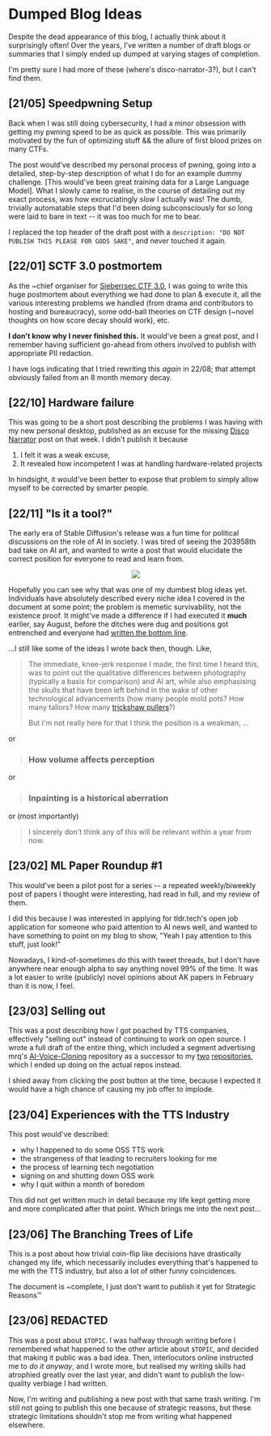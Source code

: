 # Dumped Blog Ideas


Despite the dead appearance of this blog, I actually think about it surprisingly often! Over the years, I've written a number of draft blogs or summaries that I simply ended up dumped at varying stages of completion.

<!--more-->

I'm pretty sure I had more of these (where's disco-narrator-3?), but I can't find them.

## [21/05] Speedpwning Setup
Back when I was still doing cybersecurity, I had a minor obsession with getting my pwning speed to be as quick as possible. This was primarily motivated by the fun of optimizing stuff && the allure of first blood prizes on many CTFs. 

The post would've described my personal process of pwning, going into a detailed, step-by-step description of what I do for an example dummy challenge. [This would've been great training data for a Large Language Model]. What I slowly came to realise, in the course of detailing out my exact process, was how excruciatingly *slow* I actually was! The dumb, trivially automatable steps that I'd been doing subconsciously for so long were laid to bare in text -- it was too much for me to bear.

I replaced the top header of the draft post with a `description: "DO NOT PUBLISH THIS PLEASE FOR GODS SAKE"`, and never touched it again.

## [22/01] SCTF 3.0 postmortem
As the ~chief organiser for [Sieberrsec CTF 3.0](https://github.com/IRS-Cybersec/Sieberrsec-CTF-3.0), I was going to write this huge postmortem about everything we had done to plan & execute it, all the various interesting problems we handled (from drama and contributors to hosting and bureaucracy), some odd-ball theories on CTF design (~novel thoughts on how score decay should work), etc.

**I don't know why I never finished this.** It would've been a great post, and I remember having sufficient go-ahead from others involved to publish with appropriate PII redaction.

I have logs indicating that I tried rewriting this _again_ in 22/08; that attempt obviously failed from an 8 month memory decay.

## [22/10] Hardware failure 
This was going to be a short post describing the problems I was having with my new personal desktop, published as an excuse for the missing [Disco Narrator](https://152334h.github.io/disco-narrator/) post on that week. I didn't publish it because

1. I felt it was a weak excuse,
2. It revealed how incompetent I was at handling hardware-related projects

In hindsight, it would've been better to expose that problem to simply allow myself to be corrected by smarter people.

## [22/11] "Is it a tool?"
The early era of Stable Diffusion's release was a fun time for political discussions on the role of AI in society. I was tired of seeing the 203958th bad take on AI art, and wanted to write a post that would elucidate the correct position for everyone to read and learn from.

<p align='center'>
<img src="https://imgs.xkcd.com/comics/duty_calls.png"></img>
</p>

Hopefully you can see why that was one of my dumbest blog ideas yet. Individuals have absolutely described every niche idea I covered in the document at some point; the problem is memetic survivability, not the existence proof. It might've made a difference if I had executed it **much** earlier, say August, before the ditches were dug and positions got entrenched and everyone had [written the bottom line](https://www.lesswrong.com/posts/34XxbRFe54FycoCDw/the-bottom-line).

...I still like some of the ideas I wrote back then, though. Like,

> The immediate, knee-jerk response I made, the first time I heard this, was to point out the qualitative differences between photography (typically a basis for comparison) and AI art, while also emphasising the skulls that have been left behind in the wake of other technological advancements (how many people mold pots? How many taliors? How many [trickshaw pullers]()?)
> 
> But I'm not really here for that I think the position is a weakman, ...

or

>  ### How volume affects perception

or 

>  ### Inpainting is a historical aberration

or (most importantly)

> I sincerely don't think any of this will be relevant within a year from now.

## [23/02] ML Paper Roundup #1
This would've been a pilot post for a series -- a repeated weekly/biweekly post of papers I thought were interesting, had read in full, and my review of them.

I did this because I was interested in applying for tldr.tech's open job application for someone who paid attention to AI news well, and wanted to have something to point on my blog to show, "Yeah I pay attention to this stuff, just look!"

Nowadays, I kind-of-sometimes do this with tweet threads, but I don't have anywhere near enough alpha to say anything novel 99% of the time. It was a lot easier to write (publicly) novel opinions about AK papers in February than it is now, I feel.

## [23/03] Selling out
This was a post describing how I got poached by TTS companies, effectively "selling out" instead of continuing to work on open source. I wrote a full draft of the entire thing, which included a segment advertising mrq's [AI-Voice-Cloning](https://git.ecker.tech/mrq/ai-voice-cloning) repository as a successor to my [two](https://github.com/152334H/tortoise-tts-fast) [repositories](https://github.com/152334H/DL-Art-School), which I ended up doing on the actual repos instead.

I shied away from clicking the post button at the time, because I expected it would have a high chance of causing my job offer to implode.

## [23/04] Experiences with the TTS Industry
This post would've described:
* why I happened to do some OSS TTS work
* the strangeness of that leading to recruiters looking for me
* the process of learning tech negotiation 
* signing on and shutting down OSS work
* why I quit within a month of boredom

This did not get written much in detail because my life kept getting more and more complicated after that point. Which brings me into the next post...

## [23/06] The Branching Trees of Life
This is a post about how trivial coin-flip like decisions have drastically changed my life, which necessarily includes everything that's happened to me with the TTS industry, but also a lot of other funny coincidences.

The document is ~complete, I just don't want to publish it yet for Strategic Reasons™

## [23/06] REDACTED
This was a post about `$TOPIC`. I was halfway through writing before I remembered what happened to the other article about `$TOPIC`, and decided that making it public was a bad idea. Then, interlocutors online instructed me to *do it anyway*, and I wrote more, but realised my writing skills had atrophied greatly over the last year, and didn't want to publish the low-quality verbiage I had written. 

Now, I'm writing and publishing a new post with that same trash writing. I'm still not going to publish this one because of strategic reasons, but these strategic limitations shouldn't stop me from writing what happened elsewhere.


